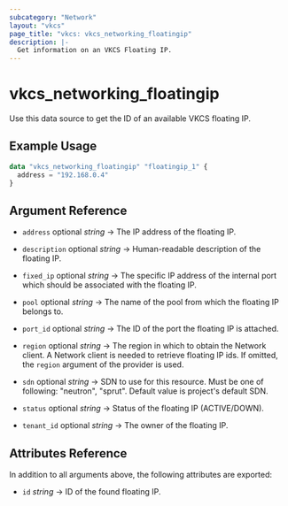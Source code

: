 ```yaml
---
subcategory: "Network"
layout: "vkcs"
page_title: "vkcs: vkcs_networking_floatingip"
description: |-
  Get information on an VKCS Floating IP.
---
```


# vkcs_networking_floatingip

Use this data source to get the ID of an available VKCS floating IP.

## Example Usage

```terraform
data "vkcs_networking_floatingip" "floatingip_1" {
  address = "192.168.0.4"
}
```

## Argument Reference
- `address` optional *string* &rarr;  The IP address of the floating IP.

- `description` optional *string* &rarr;  Human-readable description of the floating IP.

- `fixed_ip` optional *string* &rarr;  The specific IP address of the internal port which should be associated with the floating IP.

- `pool` optional *string* &rarr;  The name of the pool from which the floating IP belongs to.

- `port_id` optional *string* &rarr;  The ID of the port the floating IP is attached.

- `region` optional *string* &rarr;  The region in which to obtain the Network client. A Network client is needed to retrieve floating IP ids. If omitted, the `region` argument of the provider is used.

- `sdn` optional *string* &rarr;  SDN to use for this resource. Must be one of following: "neutron", "sprut". Default value is project's default SDN.

- `status` optional *string* &rarr;  Status of the floating IP (ACTIVE/DOWN).

- `tenant_id` optional *string* &rarr;  The owner of the floating IP.


## Attributes Reference
In addition to all arguments above, the following attributes are exported:
- `id` *string* &rarr;  ID of the found floating IP.


